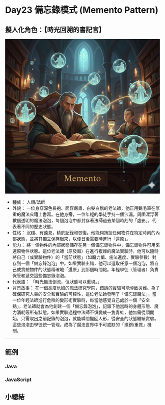 # Day23 備忘錄模式 (Memento Pattern)

## 擬人化角色：【時光回溯的書記官】

![](https://raw.githubusercontent.com/dpes8693/ithome-2025-ironman/refs/heads/main/gemini-img/22-Memento.png)

- 種族： 人類/法師
- 外貌： 一位身穿深色長袍、面容嚴肅、白髮白鬚的老法師，他正用鵝毛筆在厚重的魔法典籍上書寫。在他身旁，一位年輕的學徒手持一個沙漏。周圍漂浮著數個透明的魔法泡泡，每個泡泡中都封存著法師過去某個時刻的「虛影」，代表著不同的歷史狀態。
- 性格： 沉穩、有遠見，精於記錄和恢復。他能夠捕捉任何物件在特定時刻的內部狀態，並將其獨立保存起來，以便日後需要時進行「還原」。
- 能力： 將一個物件的內部狀態儲存在另一個備忘錄物件中，備忘錄物件可用來還原物件狀態。這位老法師（原發器）在進行複雜的魔法實驗時，他可以隨時將自己（或實驗物件）的「當前狀態」（如魔力值、施法進度、實驗參數）封存到一個「備忘錄泡泡」中。如果實驗出錯，他可以選取任意一個泡泡，將自己或實驗物件的狀態精確地「還原」到那個時間點。年輕學徒（管理者）負責保管和遞交這些備忘錄泡泡。
- 代表語： 「時光無法倒流，但狀態可以重現。」
- 背景故事： 在一個高度危險的魔法研究學院，錯誤的實驗可能導致災難。為了確保研究人員的安全和實驗的可控性，這位老法師發明了「備忘錄魔法」。當一位年輕法師進行危險的變形術實驗時，每當他感覺自己處於一個「安全點」，老法師就會為他創建一個「備忘錄泡泡」，記錄下他當時的身體形態、魔力消耗等所有狀態。如果實驗過程中法師不慎變成一隻青蛙，他無需從頭開始，只需取出之前記錄的泡泡，就能瞬間變回人形，從安全的狀態繼續實驗。這些泡泡由學徒統一管理，成為了魔法世界中不可或缺的「撤銷/重做」機制。

---

## 範例

### Java

### JavaScript

## 小總結